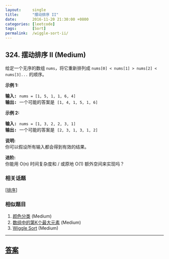 ```yaml
---
layout:     single
title:      "摆动排序 II"
date:       2016-11-20 21:30:00 +0800
categories: [leetcode]
tags:       [Sort]
permalink:  /wiggle-sort-ii/
---
```


## 324. 摆动排序 II (Medium)

<p>给定一个无序的数组&nbsp;<code>nums</code>，将它重新排列成&nbsp;<code>nums[0] &lt; nums[1] &gt; nums[2] &lt; nums[3]...</code>&nbsp;的顺序。</p>

<p><strong>示例&nbsp;1:</strong></p>

<pre><strong>输入: </strong><code>nums = [1, 5, 1, 1, 6, 4]</code>
<strong>输出: </strong>一个可能的答案是 <code>[1, 4, 1, 5, 1, 6]</code></pre>

<p><strong>示例 2:</strong></p>

<pre><strong>输入: </strong><code>nums = [1, 3, 2, 2, 3, 1]</code>
<strong>输出:</strong> 一个可能的答案是 <code>[2, 3, 1, 3, 1, 2]</code></pre>

<p><strong>说明:</strong><br>
你可以假设所有输入都会得到有效的结果。</p>

<p><strong>进阶:</strong><br>
你能用&nbsp;O(n) 时间复杂度和 / 或原地 O(1) 额外空间来实现吗？</p>

### 相关话题
  [[排序](https://github.com/openset/leetcode/tree/master/tag/sort/README.md)]

### 相似题目
  1. [颜色分类](/sort-colors) (Medium)
  1. [数组中的第K个最大元素](/kth-largest-element-in-an-array) (Medium)
  1. [Wiggle Sort](/wiggle-sort) (Medium)

---

## [答案](https://github.com/openset/leetcode/tree/master/problems/wiggle-sort-ii)
